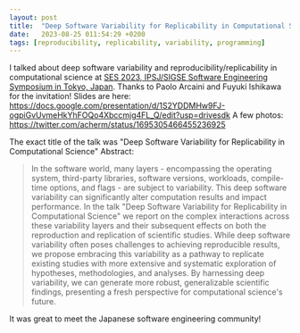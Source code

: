 ```yaml
---
layout: post
title:  "Deep Software Variability for Replicability in Computational Science (talk in Japan)"
date:   2023-08-25 011:54:29 +0200
tags: [reproducibility, replicability, variability, programming]
---
```


I talked about deep software variability and reproducibility/replicability in computational science at [SES 2023, IPSJ/SIGSE Software Engineering Symposium in Tokyo, Japan](https://ses.sigse.jp/2023/). Thanks to Paolo Arcaini and Fuyuki Ishikawa for the invitation! 
Slides are here: https://docs.google.com/presentation/d/1S2YDDMHw9FJ-ogpiGvUvmeHkYhFOQo4Xbccmjg4FL_Q/edit?usp=drivesdk
A few photos: https://twitter.com/acherm/status/1695305466455236925

The exact title of the talk was "Deep Software Variability for Replicability in Computational Science"
Abstract:
> In the software world, many layers - encompassing the operating system, third-party libraries, software versions, workloads, compile-time options, and flags - are subject to variability. 
> This deep software variability can significantly alter computation results and impact performance. 
> In the talk "Deep Software Variability for Replicability in Computational Science" we report on the complex interactions across these variability layers and their subsequent effects on both the reproduction and replication of scientific studies. 
> While deep software variability often poses challenges to achieving reproducible results, we propose embracing this variability as a pathway to replicate existing studies with more extensive and systematic exploration of hypotheses, methodologies, and analyses. 
> By harnessing deep variability, we can generate more robust, generalizable scientific findings, presenting a fresh perspective for computational science's future.

It was great to meet the Japanese software engineering community!